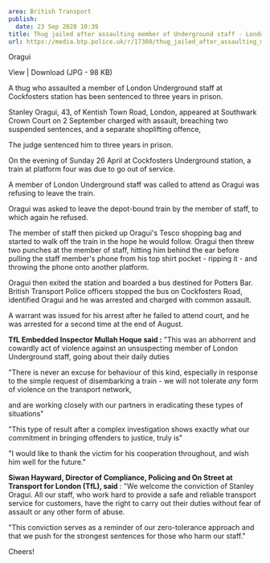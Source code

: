 ```yaml
area: British Transport
publish:
  date: 23 Sep 2020 10:39
title: Thug jailed after assaulting member of Underground staff - London
url: https://media.btp.police.uk/r/17380/thug_jailed_after_assaulting_member_of_undergroun
```

Oragui

View | Download (JPG - 98 KB)

A thug who assaulted a member of London Underground staff at Cockfosters station has been sentenced to three years in prison.

Stanley Oragui, 43, of Kentish Town Road, London, appeared at Southwark Crown Court on 2 September charged with assault, breaching two suspended sentences, and a separate shoplifting offence,

The judge sentenced him to three years in prison.

On the evening of Sunday 26 April at Cockfosters Underground station, a train at platform four was due to go out of service.

A member of London Underground staff was called to attend as Oragui was refusing to leave the train.

Oragui was asked to leave the depot-bound train by the member of staff, to which again he refused.

The member of staff then picked up Oragui's Tesco shopping bag and started to walk off the train in the hope he would follow. Oragui then threw two punches at the member of staff, hitting him behind the ear before pulling the staff member's phone from his top shirt pocket - ripping it - and throwing the phone onto another platform.

Oragui then exited the station and boarded a bus destined for Potters Bar. British Transport Police officers stopped the bus on Cockfosters Road, identified Oragui and he was arrested and charged with common assault.

A warrant was issued for his arrest after he failed to attend court, and he was arrested for a second time at the end of August.

**TfL Embedded Inspector Mullah Hoque said :** "This was an abhorrent and cowardly act of violence against an unsuspecting member of London Underground staff, going about their daily duties

"There is never an excuse for behaviour of this kind, especially in response to the simple request of disembarking a train - we will not tolerate _any_ form of violence on the transport network,

and are working closely with our partners in eradicating these types of situations"

"This type of result after a complex investigation shows exactly what our commitment in bringing offenders to justice, truly is"

"I would like to thank the victim for his cooperation throughout, and wish him well for the future."

**Siwan Hayward, Director of Compliance, Policing and On Street at Transport for London (TfL), said** : "We welcome the conviction of Stanley Oragui. All our staff, who work hard to provide a safe and reliable transport service for customers, have the right to carry out their duties without fear of assault or any other form of abuse.

"This conviction serves as a reminder of our zero-tolerance approach and that we push for the strongest sentences for those who harm our staff."

Cheers!
